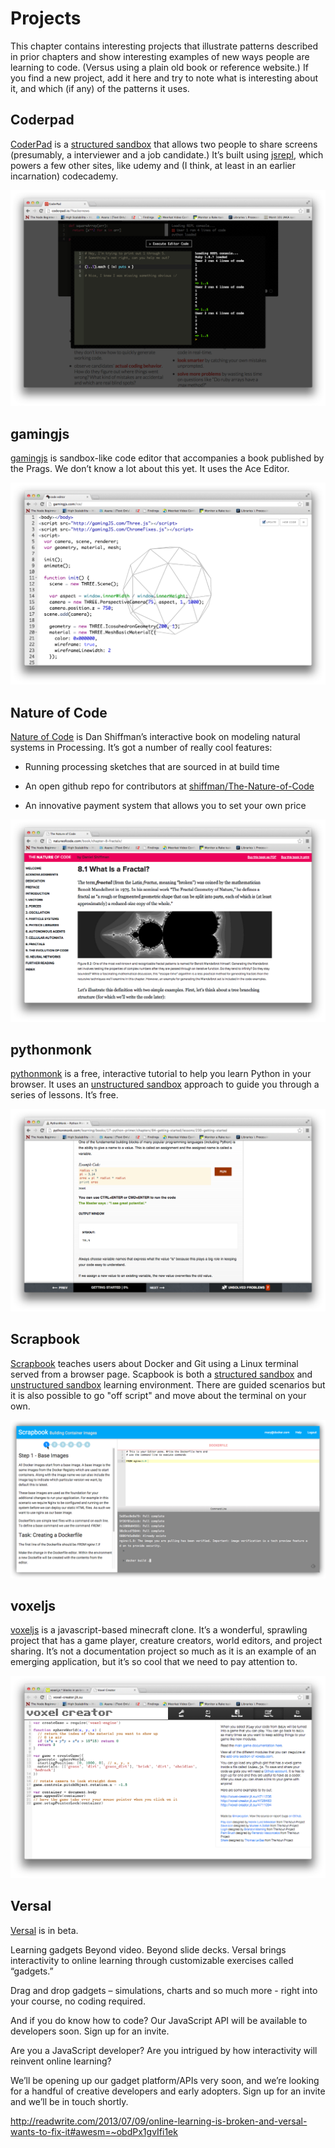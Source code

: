 Projects
========

This chapter contains interesting projects that illustrate patterns
described in prior chapters and show interesting examples of new ways
people are learning to code. (Versus using a plain old book or reference
website.) If you find a new project, add it here and try to note what is
interesting about it, and which (if any) of the patterns it uses.

Coderpad
--------

[CoderPad](http://coderpad.io/) is a [structured
sandbox](#structured_sandbox) that allows two people to share screens
(presumably, a interviewer and a job candidate.) It’s built using
[jsrepl](https://github.com/replit/jsrepl), which powers a few other
sites, like udemy and (I think, at least in an earlier incarnation)
codecademy.

![coderpad](images/coderpad.png)

gamingjs
--------

[gamingjs](http://gamingjs.com/ice/) is sandbox-like code editor that
accompanies a book published by the Prags. We don’t know a lot about
this yet. It uses the Ace Editor.

![gamingjs](images/gamingjs.png)

Nature of Code
--------------

[Nature of Code](http://natureofcode.com/) is Dan Shiffman’s interactive
book on modeling natural systems in Processing. It’s got a number of
really cool features:

-   Running processing sketches that are sourced in at build time

-   An open github repo for contributors at
    [shiffman/The-Nature-of-Code](https://github.com/shiffman/The-Nature-of-Code)

-   An innovative payment system that allows you to set your own price

![natureofcode](images/natureofcode.png)

pythonmonk
----------

[pythonmonk](http://pythonmonk.com/) is a free, interactive tutorial to
help you learn Python in your browser. It uses an [unstructured
sandbox](#unstructured_sandbox) approach to guide you through a series
of lessons. It’s free.

![pythonmonk](images/pythonmonk.png)

Scrapbook
----------

[Scrapbook](http://www.joinscrapbook.com/) teaches users about Docker and Git
using a Linux terminal served from a browser page. Scapbook is both
a [structured sandbox](#structured_sandbox) and [unstructured
sandbox](#unstructured_sandbox) learning environment. There are guided
scenarios but it is also possible to go "off script" and move about the
terminal on your own.

![Scrapbook](images/scrapbook_docker.png)

voxeljs
-------

[voxeljs](http://voxeljs.com/) is a javascript-based minecraft clone.
It’s a wonderful, sprawling project that has a game player, creature
creators, world editors, and project sharing. It’s not a documentation
project so much as it is an example of an emerging application, but it’s
so cool that we need to pay attention to.

![voxeljs](images/voxeljs.png)

Versal
------

[Versal](https://versal.com/) is in beta.

Learning gadgets Beyond video. Beyond slide decks. Versal brings
interactivity to online learning through customizable exercises called
“gadgets.”

Drag and drop gadgets – simulations, charts and so much more - right
into your course, no coding required.

And if you do know how to code? Our JavaScript API will be available to
developers soon. Sign up for an invite.

Are you a JavaScript developer? Are you intrigued by how interactivity
will reinvent online learning?

We’ll be opening up our gadget platform/APIs very soon, and we’re
looking for a handful of creative developers and early adopters. Sign up
for an invite and we’ll be in touch shortly.

<http://readwrite.com/2013/07/09/online-learning-is-broken-and-versal-wants-to-fix-it#awesm=~obdPx1gvIfi1ek>
